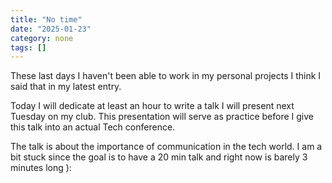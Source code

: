 ```yaml
---
title: "No time"
date: "2025-01-23"
category: none
tags: []
---
```


These last days  I haven't been able to work in my personal projects
I think I said that in my latest entry. 

Today I will dedicate at least an hour to write a talk I will present
next Tuesday on my club. This presentation will serve as practice
before I give this talk into an actual Tech conference.

The talk is about the importance of communication in the tech world.
I am a bit stuck since the goal is to have a 20 min talk and right
now is barely 3 minutes long ):